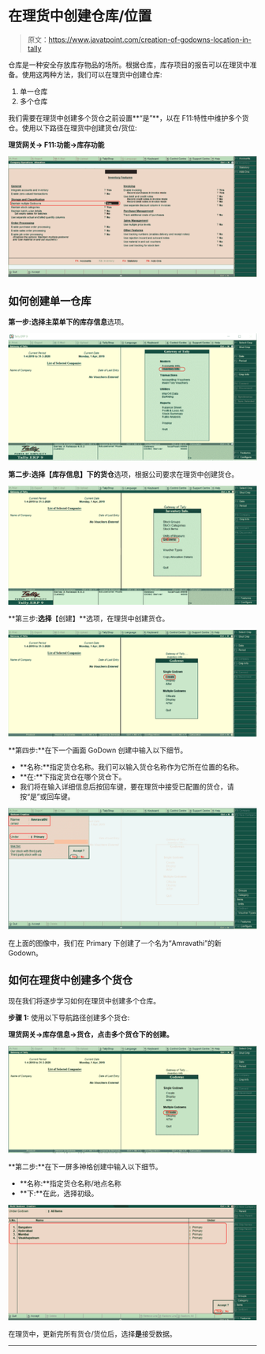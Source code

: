 # 在理货中创建仓库/位置

> 原文：<https://www.javatpoint.com/creation-of-godowns-location-in-tally>

仓库是一种安全存放库存物品的场所。根据仓库，库存项目的报告可以在理货中准备。使用这两种方法，我们可以在理货中创建仓库:

1.  单一仓库
2.  多个仓库

我们需要在理货中创建多个货仓之前设置**“是”**，以在 F11:特性中维护多个货仓。使用以下路径在理货中创建货仓/货位:

**理货网关→ F11:功能→库存功能**

![Creation of Godowns Location in Tally](img/729fba8f52aecf882ac415f34752981f.png)

## 如何创建单一仓库

**第一步:**选择主菜单下的**库存信息**选项。

![Creation of Godowns Location in Tally](img/0f14d291b410055e59b485b49b72aee4.png)

**第二步:**选择【库存信息】下的**货仓**选项，根据公司要求在理货中创建货仓。

![Creation of Godowns Location in Tally](img/824a73ca4e154c6e781f47b440132b96.png)

**第三步:**选择**【创建】**选项，在理货中创建货仓。

![Creation of Godowns Location in Tally](img/80a337975299b5d87da0b5b2b5e541fe.png)

**第四步:**在下一个画面 GoDown 创建中输入以下细节。

*   **名称:**指定货仓名称。我们可以输入货仓名称作为它所在位置的名称。
*   **在:**下指定货仓在哪个货仓下。
*   我们将在输入详细信息后按回车键，要在理货中接受已配置的货仓，请按“是”或回车键。

![Creation of Godowns Location in Tally](img/94e97306397bdcd8c6a7f761df3b8dab.png)

在上面的图像中，我们在 Primary 下创建了一个名为“Amravathi”的新 Godown。

## 如何在理货中创建多个货仓

现在我们将逐步学习如何在理货中创建多个仓库。

**步骤 1:** 使用以下导航路径创建多个货仓:

**理货网关→库存信息→货仓，点击多个货仓下的创建。**

![Creation of Godowns Location in Tally](img/d62750c9b340cd1567cb35c28679dc60.png)

**第二步:**在下一屏多神格创建中输入以下细节。

*   **名称:**指定货仓名称/地点名称
*   **下:**在此，选择初级。

![Creation of Godowns Location in Tally](img/14e5d0d61f89f3f010b0787ef46c5eb8.png)

在理货中，更新完所有货仓/货位后，选择**是**接受数据。

* * *
